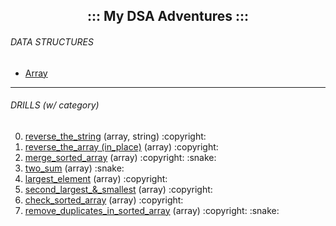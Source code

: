 <h2 align="center">::: My DSA Adventures :::</h2>


<h6>DATA STRUCTURES</h6>
<ul>
  <li><a href="https://github.com/theparotta/dsa/blob/trunk/datastructures/myarray.py">Array</a></li>
</ul>

---

<h6>DRILLS (w/ category)</h6>
<ol start="0">
  <li><a href="https://github.com/theparotta/dsa/tree/trunk/drills/0_reverse_the_string">reverse_the_string</a> (array, string) :copyright: </li>
  <li><a href="https://github.com/theparotta/dsa/tree/trunk/drills/1_reverse_the_array">reverse_the_array (in_place)</a> (array) :copyright: </li>
  <li><a href="https://github.com/theparotta/dsa/tree/trunk/drills/2_merge_sorted_array">merge_sorted_array</a> (array) :copyright: :snake: </li>
  <li><a href="https://github.com/theparotta/dsa/tree/trunk/drills/3_two_sum">two_sum</a> (array) :snake: </li>
  <li><a href="https://github.com/theparotta/dsa/tree/trunk/drills/4_largest_element_in_array">largest_element</a> (array) :copyright: </li>
  <li><a href="https://github.com/theparotta/dsa/tree/trunk/drills/5_second_largest_smallest">second_largest_&_smallest</a> (array) :copyright: </li>
  <li><a href="https://github.com/theparotta/dsa/tree/trunk/drills/6_check_sorted_array">check_sorted_array</a> (array) :copyright: </li>
  <li><a href="https://github.com/theparotta/dsa/tree/trunk/drills/7_remove_duplicates_from_sorted_array">remove_duplicates_in_sorted_array</a> (array) :copyright: :snake: </li>
</ol>


